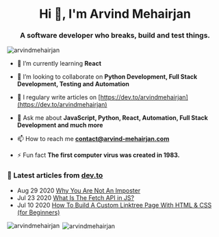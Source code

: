 <h1 align="center">Hi 👋, I'm Arvind Mehairjan</h1>
<h3 align="center">A software developer who breaks, build and test things.</h3>

<p align="left"> <img src="https://komarev.com/ghpvc/?username=arvindmehairjan" alt="arvindmehairjan" /> </p>

- 🌱 I’m currently learning **React**

- 👯 I’m looking to collaborate on **Python Development, Full Stack Development, Testing and Automation**

- 📝 I regulary write articles on [https://dev.to/arvindmehairjan](https://dev.to/arvindmehairjan)

- 💬 Ask me about **JavaScript, Python, React, Automation, Full Stack Development and much more**

- 📫 How to reach me **contact@arvind-mehairjan.com**

- ⚡ Fun fact **The first computer virus was created in 1983.**

### 📝 Latest articles from [dev.to](https://dev.to/helloiamarra)

* Aug 29 2020 [Why You Are Not An Imposter](https://dev.to/helloiamarra/why-you-are-not-an-imposter-1cfj) 
* Jul 23 2020 [What Is The Fetch API in JS?](https://dev.to/helloiamarra/what-is-the-fetch-api-in-js-3m9d) 
* Jul 10 2020 [How To Build A Custom Linktree Page With HTML & CSS (for Beginners)](https://dev.to/helloiamarra/how-to-build-a-custom-linktree-page-with-html-css-for-beginners-44i3) 
<p align="center">




<p><img align="left" src="https://github-readme-stats.vercel.app/api/top-langs/?username=arvindmehairjan&layout=compact" alt="arvindmehairjan" /></p>

<p>&nbsp;<img align="center" src="https://github-readme-stats.vercel.app/api?username=arvindmehairjan&show_icons=true" alt="arvindmehairjan" /></p>

